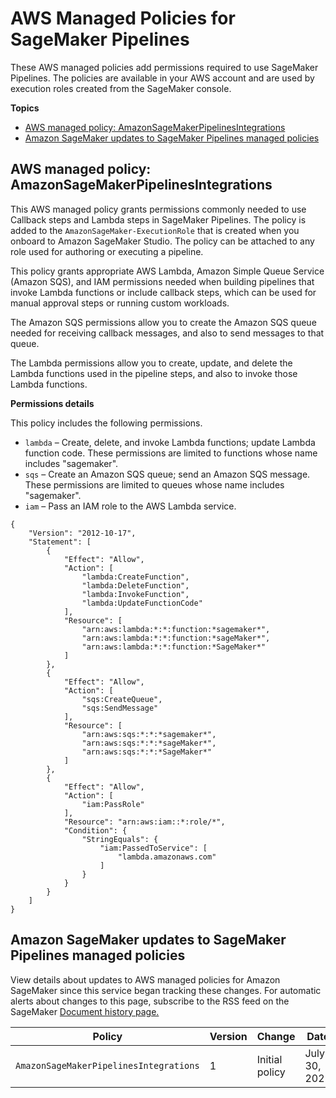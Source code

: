 # AWS Managed Policies for SageMaker Pipelines<a name="security-iam-awsmanpol-pipelines"></a>

These AWS managed policies add permissions required to use SageMaker Pipelines\. The policies are available in your AWS account and are used by execution roles created from the SageMaker console\.

**Topics**
+ [AWS managed policy: AmazonSageMakerPipelinesIntegrations](#security-iam-awsmanpol-AmazonSageMakerPipelinesIntegrations)
+ [Amazon SageMaker updates to SageMaker Pipelines managed policies](#security-iam-awsmanpol-pipelines-updates)

## AWS managed policy: AmazonSageMakerPipelinesIntegrations<a name="security-iam-awsmanpol-AmazonSageMakerPipelinesIntegrations"></a>

This AWS managed policy grants permissions commonly needed to use Callback steps and Lambda steps in SageMaker Pipelines\. The policy is added to the `AmazonSageMaker-ExecutionRole` that is created when you onboard to Amazon SageMaker Studio\. The policy can be attached to any role used for authoring or executing a pipeline\.

This policy grants appropriate AWS Lambda, Amazon Simple Queue Service \(Amazon SQS\), and IAM permissions needed when building pipelines that invoke Lambda functions or include callback steps, which can be used for manual approval steps or running custom workloads\.

The Amazon SQS permissions allow you to create the Amazon SQS queue needed for receiving callback messages, and also to send messages to that queue\.

The Lambda permissions allow you to create, update, and delete the Lambda functions used in the pipeline steps, and also to invoke those Lambda functions\.

**Permissions details**

This policy includes the following permissions\.
+ `lambda` – Create, delete, and invoke Lambda functions; update Lambda function code\. These permissions are limited to functions whose name includes "sagemaker"\.
+ `sqs` – Create an Amazon SQS queue; send an Amazon SQS message\. These permissions are limited to queues whose name includes "sagemaker"\.
+ `iam` – Pass an IAM role to the AWS Lambda service\.

```
{
    "Version": "2012-10-17",
    "Statement": [
        {
            "Effect": "Allow",
            "Action": [
                "lambda:CreateFunction",
                "lambda:DeleteFunction",
                "lambda:InvokeFunction",
                "lambda:UpdateFunctionCode"
            ],
            "Resource": [
                "arn:aws:lambda:*:*:function:*sagemaker*",
                "arn:aws:lambda:*:*:function:*sageMaker*",
                "arn:aws:lambda:*:*:function:*SageMaker*"
            ]
        },
        {
            "Effect": "Allow",
            "Action": [
                "sqs:CreateQueue",
                "sqs:SendMessage"
            ],
            "Resource": [
                "arn:aws:sqs:*:*:*sagemaker*",
                "arn:aws:sqs:*:*:*sageMaker*",
                "arn:aws:sqs:*:*:*SageMaker*"
            ]
        },
        {
            "Effect": "Allow",
            "Action": [
                "iam:PassRole"
            ],
            "Resource": "arn:aws:iam::*:role/*",
            "Condition": {
                "StringEquals": {
                    "iam:PassedToService": [
                        "lambda.amazonaws.com"
                    ]
                }
            }
        }
    ]
}
```

## Amazon SageMaker updates to SageMaker Pipelines managed policies<a name="security-iam-awsmanpol-pipelines-updates"></a>

View details about updates to AWS managed policies for Amazon SageMaker since this service began tracking these changes\. For automatic alerts about changes to this page, subscribe to the RSS feed on the SageMaker [Document history page\.](doc-history.md)


| Policy | Version | Change | Date | 
| --- | --- | --- | --- | 
| `AmazonSageMakerPipelinesIntegrations`  | 1 |  Initial policy  | July 30, 2021 | 